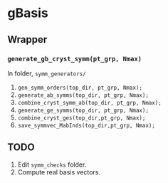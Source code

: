 # gBasis

## Wrapper

### `generate_gb_cryst_symm(pt_grp, Nmax)`

In folder, `symm_generators/`

1) `gen_symm_orders(top_dir, pt_grp, Nmax);`
2) `generate_ab_symms(top_dir, pt_grp, Nmax);`
3) `combine_cryst_symm_ab(top_dir, pt_grp, Nmax);`
4) `generate_ge_symms(top_dir, pt_grp, Nmax);`
5) `combine_cryst_ges(top_dir,pt_grp, Nmax);`
6) `save_symmvec_MabInds(top_dir,pt_grp, Nmax);`

## TODO

1) Edit `symm_checks` folder.
2) Compute real basis vectors.
